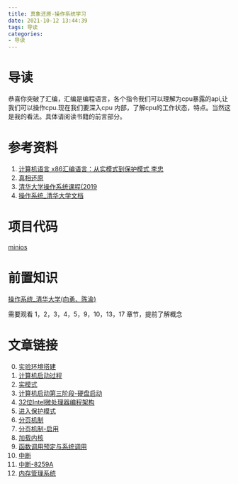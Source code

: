 ```yaml
---
title: 真象还原-操作系统学习
date: 2021-10-12 13:44:39
tags: 导读
categories:
- 导读
---
```

# 导读
恭喜你突破了汇编，汇编是编程语言，各个指令我们可以理解为cpu暴露的api,让我们可以操作cpu.现在我们要深入cpu 内部，了解cpu的工作状态，特点。当然这是我的看法。具体请阅读书籍的前言部分。

# 参考资料
1. [计算机语言 x86汇编语言：从实模式到保护模式 李忠](https://item.jd.com/12938897.html)
2. [真相还原](https://item.jd.com/11890433.html)
3. [清华大学操作系统课程(2019](https://github.com/chyyuu/os_course_info)
5. [操作系统\_清华大学文档](https://objectkuan.gitbooks.io/ucore-docs/lab0/lab0_1_goals.html)
<!-- 6. [网易云课堂选的操作系统课实验的代码及相关记录 ](https://github.com/Wangzhike/HIT-Linux-0.11) -->

# 项目代码

[minios](https://github.com/iSAM2016/minios)

# 前置知识
[操作系统\_清华大学(向勇、陈渝)](https://www.xuetangx.com/course/thu08091002729/5883981?channel=search_result) 

需要观看 1，2，3，4，5，9，10，13，17 章节，提前了解概念

# 文章链接

0. [实验环境搭建](https://isam2016.cn/2021/10/11/x86/%E5%AE%9E%E9%AA%8C%E7%8E%AF%E5%A2%83%E6%90%AD%E5%BB%BA/)
1. [计算机启动过程](https://isam2016.cn/2021/10/12/x86/%E8%AE%A1%E7%AE%97%E6%9C%BA%E5%90%AF%E5%8A%A8%E8%BF%87%E7%A8%8B/)
2. [实模式](https://isam2016.cn/2021/10/13/x86/%E5%AE%9E%E6%A8%A1%E5%BC%8F/)
3. [计算机启动第三阶段-硬盘启动](https://isam2016.cn/2021/10/13/x86/%E8%AE%A1%E7%AE%97%E6%9C%BA%E5%90%AF%E5%8A%A8%E7%AC%AC%E4%B8%89%E9%98%B6%E6%AE%B5-%E7%A1%AC%E7%9B%98%E5%90%AF%E5%8A%A8/)
4. [32位Intel微处理器编程架构](https://isam2016.cn/2021/10/14/x86/32%E4%BD%8DIntel%E5%BE%AE%E5%A4%84%E7%90%86%E5%99%A8%E7%BC%96%E7%A8%8B%E6%9E%B6%E6%9E%84/)
5. [进入保护模式](https://isam2016.cn/2021/10/14/x86/%E8%BF%9B%E5%85%A5%E4%BF%9D%E6%8A%A4%E6%A8%A1%E5%BC%8F/)
6. [分页机制](https://isam2016.cn/2021/10/17/x86/%E5%88%86%E9%A1%B5%E6%9C%BA%E5%88%B6/)
7. [分页机制-启用](https://isam2016.cn/2021/10/17/x86/%E5%88%86%E9%A1%B5%E6%9C%BA%E5%88%B6%E5%90%AF%E7%94%A8/)
8. [加载内核](https://isam2016.cn/2021/10/18/x86/%E5%8A%A0%E8%BD%BD%E5%86%85%E6%A0%B8/)
9. [函数调用预定与系统调用](https://isam2016.cn/2021/10/19/x86/%E5%87%BD%E6%95%B0%E8%B0%83%E7%94%A8%E9%A2%84%E5%AE%9A%E4%B8%8E%E7%B3%BB%E7%BB%9F%E8%B0%83%E7%94%A8/)
10. [中断](https://isam2016.cn/2021/11/19/x86/%E4%B8%AD%E6%96%AD/)
11. [中断-8259A](https://isam2016.cn/2022/01/09/x86/%E4%B8%AD%E6%96%AD-8259A/)
12. [内存管理系统](https://isam2016.cn/2021/12/20/x86/%E5%86%85%E5%AD%98%E7%AE%A1%E7%90%86%E7%B3%BB%E7%BB%9F/)
